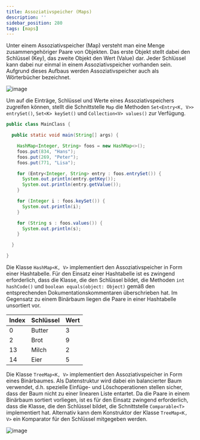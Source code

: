 ```yaml
---
title: Assoziativspeicher (Maps)
description: ''
sidebar_position: 280
tags: [maps]
---
```


Unter einem Assoziativspeicher (Map) versteht man eine Menge zusammengehöriger Paare von Objekten. Das erste Objekt stellt dabei den Schlüssel (Key), das zweite Objekt den Wert (Value) dar. Jeder Schlüssel kann dabei nur einmal in einem Assoziativspeicher 
vorhanden sein. Aufgrund dieses Aufbaus werden Assoziativspeicher auch als Wörterbücher bezeichnet.

![image](https://user-images.githubusercontent.com/47243617/209135548-62e0e10e-1f7f-4fd7-99cb-1a4d9a15a9de.png)

Um auf die Einträge, Schlüssel und Werte eines Assoziativspeichers zugreifen können, stellt die Schnittstelle `Map` die Methoden `Set<Entry<K, V>> entrySet()`, `Set<K> keySet()` und `Collection<V> values()` zur Verfügung. 

```java title="MainClass.java" showLineNumbers
public class MainClass {

  public static void main(String[] args) {

    HashMap<Integer, String> foos = new HashMap<>();
    foos.put(834, "Hans");
    foos.put(269, "Peter");
    foos.put(771, "Lisa");

    for (Entry<Integer, String> entry : foos.entrySet()) {
      System.out.println(entry.getKey());
      System.out.println(entry.getValue());
    }

    for (Integer i : foos.keySet()) {
      System.out.println(i);
    }

    for (String s : foos.values()) {
      System.out.println(s);
    }

  }

}
```

Die Klasse `HashMap<K, V>` implementiert den Assoziativspeicher in Form einer Hashtabelle. Für den Einsatz einer Hashtabelle ist es zwingend erforderlich, dass die Klasse, die den Schlüssel bildet, die Methoden `int hashCode()` und `boolean equals(object: Object)` 
gemäß den entsprechenden Dokumentationskommentaren überschrieben hat. Im Gegensatz zu einem Binärbaum liegen die Paare in einer Hashtabelle unsortiert vor.

| Index | Schlüssel | Wert |
| ----- | --------- | ---- |
| 0     | Butter    | 3    |
| 2     | Brot      | 9    |
| 13    | Milch     | 2    |
| 14    | Eier      | 5    |


Die Klasse `TreeMap<K, V>` implementiert den Assoziativspeicher in Form eines Binärbaumes. Als Datenstruktur wird dabei ein balancierter Baum verwendet, d.h. spezielle Einfüge- und Löschoperationen stellen sicher, dass der Baum nicht zu einer linearen Liste 
entartet. Da die Paare in einem Binärbaum sortiert vorliegen, ist es für den Einsatz zwingend erforderlich, dass die Klasse, die den Schlüssel bildet, die Schnittstelle `Comparable<T>` implementiert hat. Alternativ kann dem Konstruktor der Klasse `TreeMap<K, V>`
ein Komparator für den Schlüssel mitgegeben werden.

![image](https://user-images.githubusercontent.com/47243617/209135608-ee2b5bb7-6abc-4cc0-8e6f-cf4c1ad723a2.png)

